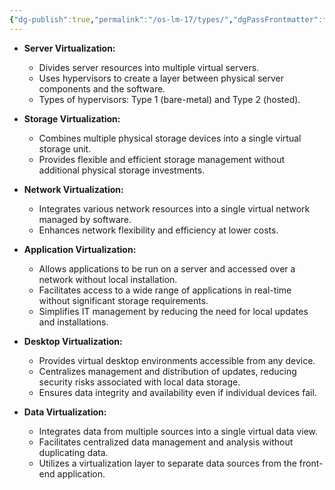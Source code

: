 ```yaml
---
{"dg-publish":true,"permalink":"/os-lm-17/types/","dgPassFrontmatter":true}
---
```


- **Server Virtualization:**
    
    - Divides server resources into multiple virtual servers.
    - Uses hypervisors to create a layer between physical server components and the software.
    - Types of hypervisors: Type 1 (bare-metal) and Type 2 (hosted).
    
- **Storage Virtualization:**
    
    - Combines multiple physical storage devices into a single virtual storage unit.
    - Provides flexible and efficient storage management without additional physical storage investments.
    
- **Network Virtualization:**
    
    - Integrates various network resources into a single virtual network managed by software.
    - Enhances network flexibility and efficiency at lower costs.
    
- **Application Virtualization:**
    
    - Allows applications to be run on a server and accessed over a network without local installation.
    - Facilitates access to a wide range of applications in real-time without significant storage requirements.
    - Simplifies IT management by reducing the need for local updates and installations.
    
- **Desktop Virtualization:**
    
    - Provides virtual desktop environments accessible from any device.
    - Centralizes management and distribution of updates, reducing security risks associated with local data storage.
    - Ensures data integrity and availability even if individual devices fail.
    
- **Data Virtualization:**
    
    - Integrates data from multiple sources into a single virtual data view.
    - Facilitates centralized data management and analysis without duplicating data.
    - Utilizes a virtualization layer to separate data sources from the front-end application.